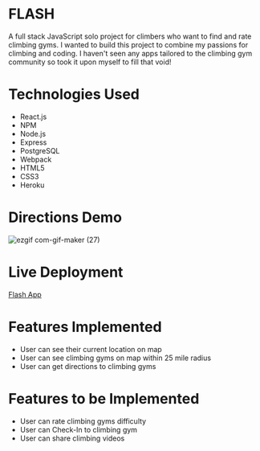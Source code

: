 # FLASH

A full stack JavaScript solo project for climbers who want to find and rate climbing gyms.
I wanted to build this project to combine my passions for climbing and coding.
I haven't seen any apps tailored to the climbing gym community so took it upon myself to fill that void!

# Technologies Used

- React.js
- NPM
- Node.js
- Express
- PostgreSQL
- Webpack
- HTML5
- CSS3
- Heroku

# Directions Demo
![ezgif com-gif-maker (27)](https://user-images.githubusercontent.com/99862668/184452513-080bc7b9-2769-4672-a0ef-9c6df6472813.gif)

# Live Deployment
[Flash App](https://flash-climbing.herokuapp.com/)

# Features Implemented
- User can see their current location on map
- User can see climbing gyms on map within 25 mile radius
- User can get directions to climbing gyms

# Features to be Implemented
- User can rate climbing gyms difficulty
- User can Check-In to climbing gym
- User can share climbing videos
